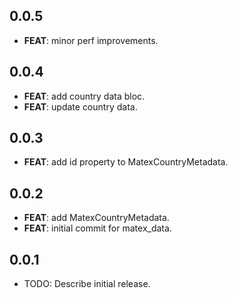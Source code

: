 ## 0.0.5

 - **FEAT**: minor perf improvements.

## 0.0.4

 - **FEAT**: add country data bloc.
 - **FEAT**: update country data.

## 0.0.3

 - **FEAT**: add id property to MatexCountryMetadata.

## 0.0.2

 - **FEAT**: add MatexCountryMetadata.
 - **FEAT**: initial commit for matex_data.

## 0.0.1

* TODO: Describe initial release.
